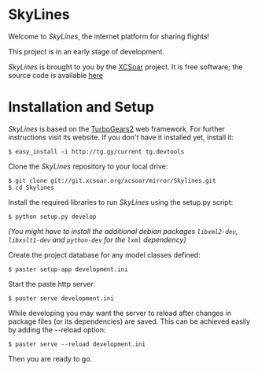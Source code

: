 # SkyLines

Welcome to *SkyLines*, the internet platform for sharing flights!

This project is in an early stage of development.

*SkyLines* is brought to you by the [XCSoar](http://www.xcsoar.org) project.
It is free software; the source code is available [here](http://git.xcsoar.org/cgit/mirror/Skylines.git/)

# Installation and Setup

*SkyLines* is based on the [TurboGears2](http://www.turbogears.org) web framework. For further instructions visit its website. If you don't have it installed yet, install it:

    $ easy_install -i http://tg.gy/current tg.devtools

Clone the *SkyLines* repository to your local drive:

    $ git clone git://git.xcsoar.org/xcsoar/mirror/Skylines.git
    $ cd Skylines

Install the required libraries to run *SkyLines* using the setup.py script:

    $ python setup.py develop

*(You might have to install the additional debian packages `libxml2-dev`, `libxslt1-dev` and `python-dev` for the `lxml` dependency)*

Create the project database for any model classes defined:

    $ paster setup-app development.ini

Start the paste http server:

    $ paster serve development.ini

While developing you may want the server to reload after changes in package files (or its dependencies) are saved. This can be achieved easily by adding the --reload option:

    $ paster serve --reload development.ini

Then you are ready to go.
